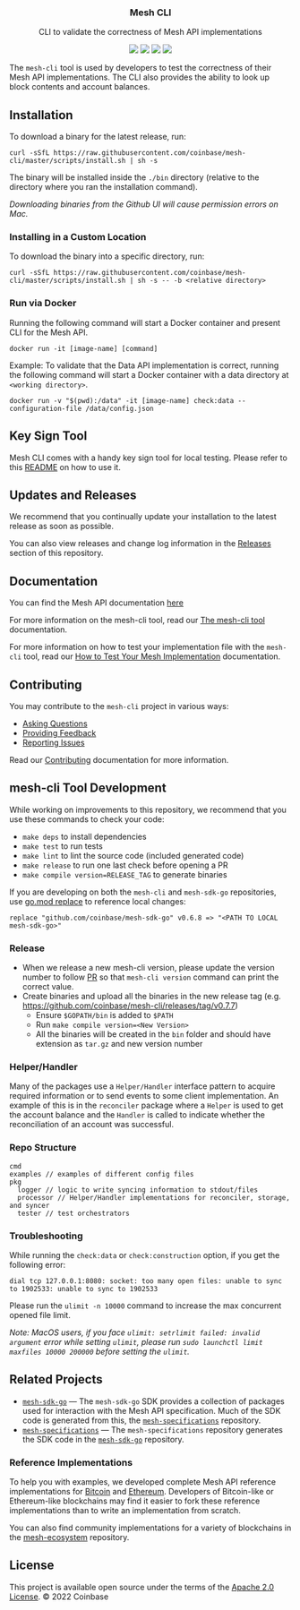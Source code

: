 <h3 align="center">
   Mesh CLI
</h3>
<p align="center">
CLI to validate the correctness of Mesh API implementations
</p>
<p align="center">
  <a href="https://circleci.com/gh/coinbase/mesh-cli/tree/master"><img src="https://circleci.com/gh/coinbase/mesh-cli/tree/master.svg?style=shield" /></a>
  <a href="https://coveralls.io/github/coinbase/mesh-cli"><img src="https://coveralls.io/repos/github/coinbase/mesh-cli/badge.svg" /></a>
  <a href="https://goreportcard.com/report/github.com/coinbase/mesh-cli"><img src="https://goreportcard.com/badge/github.com/coinbase/mesh-cli" /></a>
  <a href="https://github.com/coinbase/mesh-cli/blob/master/LICENSE.txt"><img src="https://img.shields.io/github/license/coinbase/mesh-cli.svg" /></a>
</p>

The `mesh-cli` tool is used by developers to test the correctness of their Mesh API implementations. The CLI also provides the ability to look up block contents and account balances.

## Installation

To download a binary for the latest release, run:
```
curl -sSfL https://raw.githubusercontent.com/coinbase/mesh-cli/master/scripts/install.sh | sh -s
```

The binary will be installed inside the `./bin` directory (relative to the directory where you ran the installation command).

_Downloading binaries from the Github UI will cause permission errors on Mac._

### Installing in a Custom Location
To download the binary into a specific directory, run:
```
curl -sSfL https://raw.githubusercontent.com/coinbase/mesh-cli/master/scripts/install.sh | sh -s -- -b <relative directory>
```

### Run via Docker
Running the following command will start a Docker container and present CLI for the Mesh API.
```
docker run -it [image-name] [command]
```

Example: To validate that the Data API implementation is correct, running the following command will start a Docker container with a data directory at `<working directory>`.
```
docker run -v "$(pwd):/data" -it [image-name] check:data --configuration-file /data/config.json
```

## Key Sign Tool
Mesh CLI comes with a handy key sign tool for local testing. Please refer to this [README](./cmd/README.md) on how to use it.

## Updates and Releases

We recommend that you continually update your installation to the latest release as soon as possible.

You can also view releases and change log information in the [Releases](https://github.com/coinbase/mesh-cli/releases) section of this repository.

## Documentation

You can find the Mesh API documentation [here](https://docs.cdp.coinbase.com/mesh/docs/welcome/)

For more information on the mesh-cli tool, read our [The mesh-cli tool](https://docs.cdp.coinbase.com/mesh/docs/mesh-cli/) documentation.

For more information on how to test your implementation file with the `mesh-cli` tool, read our [How to Test Your Mesh Implementation](https://docs.cdp.coinbase.com/mesh/docs/mesh-test/) documentation.

## Contributing

You may contribute to the `mesh-cli` project in various ways:

* [Asking Questions](CONTRIBUTING.md/#asking-questions)
* [Providing Feedback](CONTRIBUTING.md/#providing-feedback)
* [Reporting Issues](CONTRIBUTING.md/#reporting-issues)

Read our [Contributing](CONTRIBUTING.MD) documentation for more information.

## mesh-cli Tool Development

While working on improvements to this repository, we recommend that you use these commands to check your code:

* `make deps` to install dependencies
* `make test` to run tests
* `make lint` to lint the source code (included generated code)
* `make release` to run one last check before opening a PR
* `make compile version=RELEASE_TAG` to generate binaries

If you are developing on both the `mesh-cli` and `mesh-sdk-go` repositories, use [go.mod replace](https://golang.org/ref/mod#go-mod-file-replace) to reference local changes:
```
replace "github.com/coinbase/mesh-sdk-go" v0.6.8 => "<PATH TO LOCAL mesh-sdk-go>"
```
### Release
* When we release a new mesh-cli version, please update the version number to follow [PR](https://github.com/coinbase/mesh-cli/pull/334) so that `mesh-cli version` command can print the correct value.
* Create binaries and upload all the binaries in the new release tag (e.g. https://github.com/coinbase/mesh-cli/releases/tag/v0.7.7)
    * Ensure `$GOPATH/bin` is added to `$PATH`
    * Run `make compile version=<New Version>`
    * All the binaries will be created in the `bin` folder and should have extension as `tar.gz` and new version number

### Helper/Handler
Many of the packages use a `Helper/Handler` interface pattern to acquire required information or to send events to some client implementation. An example of this is in the `reconciler` package where a `Helper` is used to get the account balance and the `Handler` is called to indicate whether the reconciliation of an account was successful.

### Repo Structure
```
cmd
examples // examples of different config files
pkg
  logger // logic to write syncing information to stdout/files
  processor // Helper/Handler implementations for reconciler, storage, and syncer
  tester // test orchestrators
```

### Troubleshooting

While running the `check:data` or `check:construction` option, if you get the following error:

```dial tcp 127.0.0.1:8080: socket: too many open files: unable to sync to 1902533: unable to sync to 1902533```
    
Please run the `ulimit -n 10000` command to increase the max concurrent opened file limit.

_Note: MacOS users, if you face  `ulimit: setrlimit failed: invalid argument` error while setting `ulimit`, please run `sudo launchctl limit maxfiles 10000 200000` before setting the `ulimit`._

## Related Projects

* [`mesh-sdk-go`](https://github.com/coinbase/mesh-sdk-go) — The `mesh-sdk-go` SDK provides a collection of packages used for interaction with the Mesh API specification. Much of the SDK code is generated from this, the [`mesh-specifications`](https://github.com/coinbase/mesh-specifications) repository.
* [`mesh-specifications`](https://github.com/coinbase/mesh-specifications) — The `mesh-specifications` repository generates the SDK code in the [`mesh-sdk-go`](https://github.com/coinbase/mesh-sdk-go) repository.

### Reference Implementations

To help you with examples, we developed complete Mesh API reference implementations for [Bitcoin](https://github.com/coinbase/mesh-bitcoin) and [Ethereum](https://github.com/coinbase/mesh-ethereum). Developers of Bitcoin-like or Ethereum-like blockchains may find it easier to fork these reference implementations than to write an implementation from scratch.

You can also find community implementations for a variety of blockchains in the [mesh-ecosystem](https://github.com/coinbase/mesh-ecosystem) repository.

## License
This project is available open source under the terms of the [Apache 2.0 License](https://opensource.org/licenses/Apache-2.0).
© 2022 Coinbase